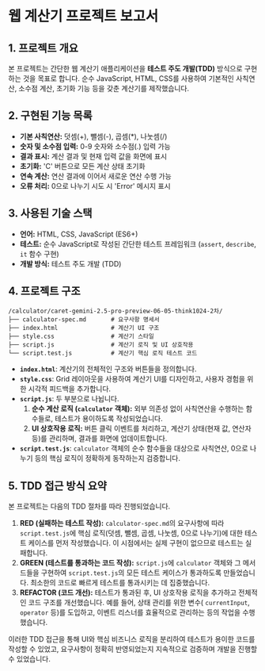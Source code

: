 # 웹 계산기 프로젝트 보고서

## 1. 프로젝트 개요
본 프로젝트는 간단한 웹 계산기 애플리케이션을 **테스트 주도 개발(TDD)** 방식으로 구현하는 것을 목표로 합니다. 순수 JavaScript, HTML, CSS를 사용하여 기본적인 사칙연산, 소수점 계산, 초기화 기능 등을 갖춘 계산기를 제작했습니다.

## 2. 구현된 기능 목록
- **기본 사칙연산:** 덧셈(+), 뺄셈(-), 곱셈(*), 나눗셈(/)
- **숫자 및 소수점 입력:** 0-9 숫자와 소수점(.) 입력 가능
- **결과 표시:** 계산 결과 및 현재 입력 값을 화면에 표시
- **초기화:** 'C' 버튼으로 모든 계산 상태 초기화
- **연속 계산:** 연산 결과에 이어서 새로운 연산 수행 가능
- **오류 처리:** 0으로 나누기 시도 시 'Error' 메시지 표시

## 3. 사용된 기술 스택
- **언어:** HTML, CSS, JavaScript (ES6+)
- **테스트:** 순수 JavaScript로 작성된 간단한 테스트 프레임워크 (`assert`, `describe`, `it` 함수 구현)
- **개발 방식:** 테스트 주도 개발 (TDD)

## 4. 프로젝트 구조
```
/calculator/caret-gemini-2.5-pro-preview-06-05-think1024-2차/
├── calculator-spec.md       # 요구사항 명세서
├── index.html               # 계산기 UI 구조
├── style.css                # 계산기 스타일
├── script.js                # 계산기 로직 및 UI 상호작용
└── script.test.js           # 계산기 핵심 로직 테스트 코드
```
- **`index.html`**: 계산기의 전체적인 구조와 버튼들을 정의합니다.
- **`style.css`**: Grid 레이아웃을 사용하여 계산기 UI를 디자인하고, 사용자 경험을 위한 시각적 피드백을 추가합니다.
- **`script.js`**: 두 부분으로 나뉩니다.
    1.  **순수 계산 로직 (`calculator` 객체):** 외부 의존성 없이 사칙연산을 수행하는 함수들로, 테스트가 용이하도록 작성되었습니다.
    2.  **UI 상호작용 로직:** 버튼 클릭 이벤트를 처리하고, 계산기 상태(현재 값, 연산자 등)를 관리하며, 결과를 화면에 업데이트합니다.
- **`script.test.js`**: `calculator` 객체의 순수 함수들을 대상으로 사칙연산, 0으로 나누기 등의 핵심 로직이 정확하게 동작하는지 검증합니다.

## 5. TDD 접근 방식 요약
본 프로젝트는 다음의 TDD 절차를 따라 진행되었습니다.

1.  **RED (실패하는 테스트 작성):** `calculator-spec.md`의 요구사항에 따라 `script.test.js`에 핵심 로직(덧셈, 뺄셈, 곱셈, 나눗셈, 0으로 나누기)에 대한 테스트 케이스를 먼저 작성했습니다. 이 시점에서는 실제 구현이 없으므로 테스트는 실패합니다.
2.  **GREEN (테스트를 통과하는 코드 작성):** `script.js`에 `calculator` 객체와 그 메서드들을 구현하여 `script.test.js`의 모든 테스트 케이스가 통과하도록 만들었습니다. 최소한의 코드로 빠르게 테스트를 통과시키는 데 집중했습니다.
3.  **REFACTOR (코드 개선):** 테스트가 통과된 후, UI 상호작용 로직을 추가하고 전체적인 코드 구조를 개선했습니다. 예를 들어, 상태 관리를 위한 변수( `currentInput`, `operator` 등)를 도입하고, 이벤트 리스너를 효율적으로 관리하는 등의 작업을 수행했습니다.

이러한 TDD 접근을 통해 UI와 핵심 비즈니스 로직을 분리하여 테스트가 용이한 코드를 작성할 수 있었고, 요구사항이 정확히 반영되었는지 지속적으로 검증하며 개발을 진행할 수 있었습니다.
